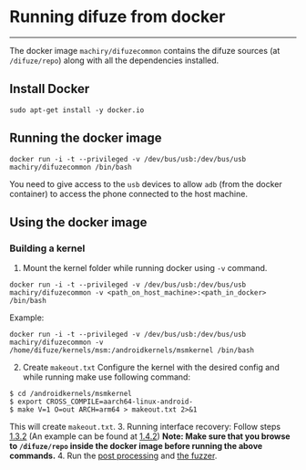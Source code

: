 # Running difuze from docker
______
The docker image `machiry/difuzecommon` contains the difuze sources (at `/difuze/repo`) along with all the dependencies installed.
## Install Docker
```
sudo apt-get install -y docker.io
```
## Running the docker image
```
docker run -i -t --privileged -v /dev/bus/usb:/dev/bus/usb machiry/difuzecommon /bin/bash
```
You need to give access to the `usb` devices to allow `adb` (from the docker container) to access the phone connected to the host machine.

## Using the docker image
### Building a kernel
1. Mount the kernel folder while running docker using `-v` command.
```
docker run -i -t --privileged -v /dev/bus/usb:/dev/bus/usb machiry/difuzecommon -v <path_on_host_machine>:<path_in_docker> /bin/bash
```
Example:
```
docker run -i -t --privileged -v /dev/bus/usb:/dev/bus/usb machiry/difuzecommon -v /home/difuze/kernels/msm:/androidkernels/msmkernel /bin/bash
```
2. Create `makeout.txt`
Configure the kernel with the desired config and while running make use following command:
```
$ cd /androidkernels/msmkernel
$ export CROSS_COMPILE=aarch64-linux-android-
$ make V=1 O=out ARCH=arm64 > makeout.txt 2>&1
```
This will create `makeout.txt`.
3. Running interface recovery:
Follow steps [1.3.2](https://github.com/ucsb-seclab/difuze#132-running-interface-recovery-analysis) (An example can be found at [1.4.2](https://github.com/ucsb-seclab/difuze#142-running-interface-recovery))
__Note: Make sure that you browse to `/difuze/repo` inside the docker image before running the above commands.__
4. Run the [post processing](https://github.com/ucsb-seclab/difuze#15-post-processing) and [the fuzzer](https://github.com/ucsb-seclab/difuze#2-fuzzing).
